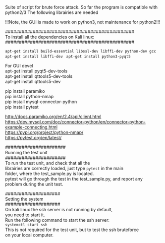 Suite of script for brute force attack.
So far the program is compatible with python2/3
The following librairies are needed

!!!Note, the GUI is made to work on python3, not maintenance for python2!!!


###############################################  
To install all the dependencies on Kali linux:  
###############################################  
  
`apt-get install build-essential libssl-dev libffi-dev python-dev gcc    `
`apt-get install libffi-dev ` 
`apt-get install python3-pyqt5`    

For GUI devel  
apt-get install pyqt5-dev-tools  
apt-get install qttools5-dev-tools  
apt-get install qttools5-dev  

pip install paramiko  
pip install python-nmap  
pip install mysql-connector-python  
pip install pytest  

http://docs.paramiko.org/en/2.4/api/client.html  
https://dev.mysql.com/doc/connector-python/en/connector-python-example-connecting.html  
https://pypi.org/project/python-nmap/  
https://pytest.org/en/latest/  

######################  
Running the test unit  
######################  
To run the test unit, and check that all the   
librairies are correctly loaded, just type `pytest` in the main  
folder, where the test_sample.py is located.  
pytest will go through the test in the test_sample.py, and report any  
problem during the unit test.
  
####################  
Setting the system  
####################  
On kali linux the ssh server is not running by default,   
you need to start it.  
Run the following command to start the ssh server:  
`systemctl start ssh`  
This is not required for the test unit, but to test the ssh bruteforce  
on your local computer.  

